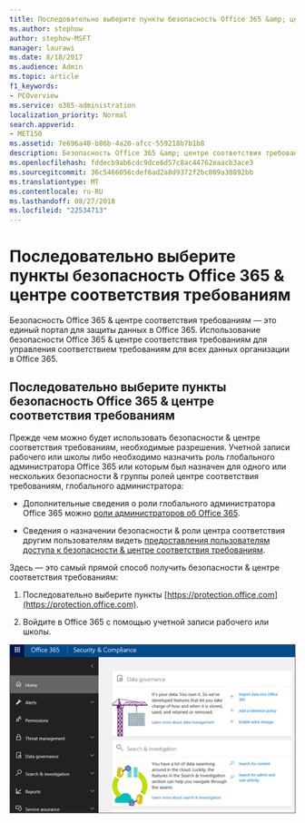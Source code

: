 ```yaml
---
title: Последовательно выберите пункты безопасность Office 365 &amp; центре соответствия требованиям
ms.author: stephow
author: stephow-MSFT
manager: laurawi
ms.date: 8/18/2017
ms.audience: Admin
ms.topic: article
f1_keywords:
- PCOverview
ms.service: o365-administration
localization_priority: Normal
search.appverid:
- MET150
ms.assetid: 7e696a40-b86b-4a20-afcc-559218b7b1b8
description: Безопасность Office 365 &amp; центре соответствия требованиям — это единый портал для защиты данных в Office 365. Использование безопасности Office 365 &amp; центре соответствия требованиям для управления соответствием требованиям для всех данных организации в Office 365.
ms.openlocfilehash: fddecb9ab6cdc9dce6d57c8ac44762eaacb3ace3
ms.sourcegitcommit: 36c5466056cdef6ad2a8d9372f2bc009a30892bb
ms.translationtype: MT
ms.contentlocale: ru-RU
ms.lasthandoff: 08/27/2018
ms.locfileid: "22534713"
---
```

# <a name="go-to-the-office-365-security-amp-compliance-center"></a>Последовательно выберите пункты безопасность Office 365 &amp; центре соответствия требованиям

Безопасность Office 365 &amp; центре соответствия требованиям — это единый портал для защиты данных в Office 365. Использование безопасности Office 365 &amp; центре соответствия требованиям для управления соответствием требованиям для всех данных организации в Office 365.
  
## <a name="go-to-the-office-365-security-amp-compliance-center"></a>Последовательно выберите пункты безопасность Office 365 &amp; центре соответствия требованиям

Прежде чем можно будет использовать безопасности &amp; центре соответствия требованиям, необходимые разрешения. Учетной записи рабочего или школы либо необходимо назначить роль глобального администратора Office 365 или которым был назначен для одного или нескольких безопасности &amp; группы ролей центре соответствия требованиям, глобального администратора:
  
- Дополнительные сведения о роли глобального администратора Office 365 можно [роли администраторов об Office 365](https://support.office.com/article/da585eea-f576-4f55-a1e0-87090b6aaa9d). 
    
- Сведения о назначении безопасности &amp; роли центра соответствия другим пользователям видеть [предоставления пользователям доступа к безопасности &amp; центре соответствия требованиям](grant-access-to-the-security-and-compliance-center.md).
    
Здесь — это самый прямой способ получить безопасности &amp; центре соответствия требованиям:
  
1. Последовательно выберите пункты [https://protection.office.com](https://protection.office.com).
    
2. Войдите в Office 365 с помощью учетной записи рабочего или школы.
    
![Безопасность Office 365 &amp; домашнюю страницу центра соответствия требованиям](media/f1d35324-ac44-4f59-96a7-b11767b43201.png)
  

